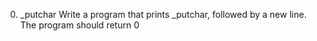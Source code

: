 0. _putchar
	Write a program that prints _putchar, followed by a new line.
	The program should return 0
